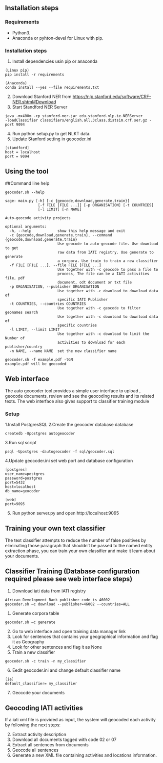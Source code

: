 
## Installation steps
### Requirements
- Python3.
- Anaconda or pyhton-devel for Linux with pip.

### Installation steps
1. Install dependencies usin pip or anaconda
```
(Linux pip) 
pip install -r requirements

(Anaconda)
conda install --yes --file requirements.txt
```
2. Download Stanford NER from https://nlp.stanford.edu/software/CRF-NER.shtml#Download
3. Start Standford NER Server

```
java -mx400m -cp stanford-ner.jar edu.stanford.nlp.ie.NERServer 
-loadClassifier classifiers/english.all.3class.distsim.crf.ser.gz -port 9094

```
4. Run python setup.py to get NLKT data.
5. Update Stanford setting in geocoder.ini
```
[standford]
host = localhost
port = 9094
```

## Using the tool
##Command line help

```
geocoder.sh --help

sage: main.py [-h] [-c {geocode,download,generate,train}]
               [-f FILE [FILE ...]] [-p ORGANISATION] [-t COUNTRIES]
               [-l LIMIT] [-n NAME]

Auto-geocode activity projects

optional arguments:
  -h, --help            show this help message and exit
  -c {geocode,download,generate,train}, --command {geocode,download,generate,train}
                        Use geocode to auto-geocode file. Use download to get
                        raw data from IATI registry. Use generate to generate
                        a corpora. Use train to train a new classifier
  -f FILE [FILE ...], --file FILE [FILE ...]
                        Use together with -c geocode to pass a file to
                        process, The file can be a IATI activities file, pdf
                        document, odt document or txt file
  -p ORGANISATION, --publisher ORGANISATION
                        Use together with -c download to download data of
                        specific IATI Publisher
  -t COUNTRIES, --countries COUNTRIES
                        Use together with -c geocode to filter geonames search
                        Use together with -c download to download data of
                        specific countries
  -l LIMIT, --limit LIMIT
                        Use together with -c download to limit the Number of
                        activities to download for each publisher/country
  -n NAME, --name NAME  set the new classifier name
```

```
geocoder.sh -f example.pdf -tGN
example.pdf will be geocoded
```

## Web interface
The auto geocoder tool provides a simple user interface to upload , geocode documents, review and see the geocoding results and its related texts. 
The web interface also gives support to classifier training module

### Setup
1.Install PostgresSQL
2.Create the geocoder database  database
```
createdb -Upostgres autogeocoder
```
3.Run sql script
```
psql -Upostgres -dautogeocoder -f sql/geocoder.sql

```
4.Update geocoder.ini set web port and database configuration
```
[postgres]
user_name=postgres
password=postgres
port=5432
host=localhost
db_name=geocoder

[web]
port=9095
```
5. Run python server.py and open http://localhost:9095

## Training your own text classifier
The text classifier attempts to reduce the number of false positives by eliminating those paragraph that shouldn’t be passed to the  named entity extraction phase, you can train your own classifier and make it learn about your documents.

## Classifier Training (Database configuration required please see web interface steps)
1. Download iati data from IATI registry
```
African Development Bank publisher code is 46002
geocoder.sh –c download --publisher=46002 --countries=ALL

```
1. Generate corpora table
```
geocoder.sh –c generate

```
2. Go to web interface and open training data manager link
3. Look for sentences that contains your geographical information and flag it as Geography
4. Look for other sentences and flag it as None
5. Train a new classifier
```
geocoder.sh -c train -n my_classifier
```
6. Eedit geocoder.ini and change default classifier name
```
[ie]
default_classifier= my_classifier
```
7. Geocode your documents

## Geocoding IATI activities
If a iati xml file is provided as input, the system will geocoded each activity by following the next steps:

2. Extract activity description
3. Download all documents tagged with code 02 or 07
4. Extract all sentences from documents
5. Geocode all sentences
6. Generate a new XML file containing activities and locations information.




